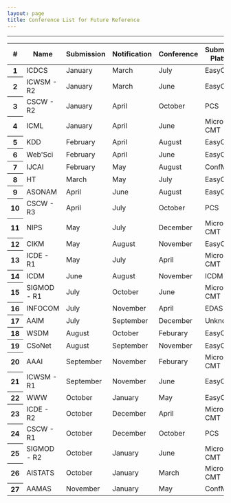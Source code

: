 ```yaml
---
layout: page
title: Conference List for Future Reference
---
```


--------

<!--Table-->
<div class="row justify-content-center">
<table id="tablePreview" class="table table-hover table-striped">
<!--Table head-->
  <thead>
    <tr>
      <th>#</th>
      <th>Name</th>
      <th>Submission</th>
      <th>Notification</th>
      <th>Conference</th>
      <th>Submission Platform</th>
    </tr>
  </thead>
  <!--Table head-->
  <!--Table body-->
  <tbody>
    <tr>
      <th scope="row">1</th>
      <td>ICDCS</td>
      <td>January</td>
      <td>March</td>
      <td>July</td>
      <td>EasyChair</td>
    </tr>
    <tr>
      <th scope="row">2</th>
      <td>ICWSM - R2</td>
      <td>January</td>
      <td>March</td>
      <td>June</td>
      <td>EasyChair</td>
    </tr>
    <tr>
      <th scope="row">3</th>
      <td>CSCW - R2</td>
      <td>January</td>
      <td>April</td>
      <td>October</td>
      <td>PCS</td>
    </tr>
    <tr>
      <th scope="row">4</th>
      <td>ICML</td>
      <td>January</td>
      <td>April</td>
      <td>June</td>
      <td>Microsoft CMT</td>
    </tr>
    <tr>
      <th scope="row">5</th>
      <td>KDD</td>
      <td>February</td>
      <td>April</td>
      <td>August</td>
      <td>EasyChair</td>
    </tr>
    <tr>
      <th scope="row">6</th>
      <td>Web'Sci</td>
      <td>February</td>
      <td>April</td>
      <td>June</td>
      <td>EasyChair</td>
    </tr>
    <tr>
      <th scope="row">7</th>
      <td>IJCAI</td>
      <td>February</td>
      <td>May</td>
      <td>August</td>
      <td>ConfMaster</td>
    </tr>
    <tr>
      <th scope="row">8</th>
      <td>HT</td>
      <td>March</td>
      <td>May</td>
      <td>July</td>
      <td>EasyChair</td>
    </tr>
    <tr>
      <th scope="row">9</th>
      <td>ASONAM</td>
      <td>April</td>
      <td>June</td>
      <td>August</td>
      <td>EasyChair</td>
    </tr>
    <tr>
      <th scope="row">10</th>
      <td>CSCW - R3</td>
      <td>April</td>
      <td>July</td>
      <td>October</td>
      <td>PCS</td>
    </tr>
    <tr>
      <th scope="row">11</th>
      <td>NIPS</td>
      <td>May</td>
      <td>July</td>
      <td>December</td>
      <td>Microsoft CMT</td>
    </tr>
    <tr>
      <th scope="row">12</th>
      <td>CIKM</td>
      <td>May</td>
      <td>August</td>
      <td>November</td>
      <td>EasyChair</td>
    </tr>
    <tr>
      <th scope="row">13</th>
      <td>ICDE - R1</td>
      <td>May</td>
      <td>July</td>
      <td>April</td>
      <td>Microsoft CMT</td>
    </tr>
    <tr>
      <th scope="row">14</th>
      <td>ICDM</td>
      <td>June</td>
      <td>August</td>
      <td>November</td>
      <td>ICDM Link</td>
    </tr>
    <tr>
      <th scope="row">15</th>
      <td>SIGMOD - R1</td>
      <td>July</td>
      <td>October</td>
      <td>June</td>
      <td>Microsoft CMT</td>
    </tr>
    <tr>
      <th scope="row">16</th>
      <td>INFOCOM</td>
      <td>July</td>
      <td>November</td>
      <td>April</td>
      <td>EDAS</td>
    </tr>
    <tr>
      <th scope="row">17</th>
      <td>AAIM</td>
      <td>July</td>
      <td>September</td>
      <td>December</td>
      <td>Unknown</td>
    </tr>
    <tr>
      <th scope="row">18</th>
      <td>WSDM</td>
      <td>August</td>
      <td>October</td>
      <td>Feburary</td>
      <td>EasyChair</td>
    </tr>
    <tr>
      <th scope="row">19</th>
      <td>CSoNet</td>
      <td>August</td>
      <td>September</td>
      <td>November</td>
      <td>EasyChair</td>
    </tr>
    <tr>
      <th scope="row">20</th>
      <td>AAAI</td>
      <td>September</td>
      <td>November</td>
      <td>Feburary</td>
      <td>Microsoft CMT</td>
    </tr>
    <tr>
      <th scope="row">21</th>
      <td>ICWSM - R1</td>
      <td>September</td>
      <td>November</td>
      <td>June</td>
      <td>EasyChair</td>
    </tr>
    <tr>
      <th scope="row">22</th>
      <td>WWW</td>
      <td>October</td>
      <td>January</td>
      <td>May</td>
      <td>EasyChair</td>
    </tr>
    <tr>
      <th scope="row">23</th>
      <td>ICDE - R2</td>
      <td>October</td>
      <td>December</td>
      <td>April</td>
      <td>Microsoft CMT</td>
    </tr>
    <tr>
      <th scope="row">24</th>
      <td>CSCW - R1</td>
      <td>October</td>
      <td>December</td>
      <td>October</td>
      <td>PCS</td>
    </tr>
    <tr>
      <th scope="row">25</th>
      <td>SIGMOD - R2</td>
      <td>October</td>
      <td>January</td>
      <td>June</td>
      <td>Microsoft CMT</td>
    </tr>
    <tr>
      <th scope="row">26</th>
      <td>AISTATS</td>
      <td>October</td>
      <td>January</td>
      <td>March</td>
      <td>Microsoft CMT</td>
    </tr>    
    <tr>
      <th scope="row">27</th>
      <td>AAMAS</td>
      <td>November</td>
      <td>January</td>
      <td>May</td>
      <td>ConfMaster</td>
    </tr>    
  </tbody>
  <!--Table body-->
</table>
<!--Table-->
</div>

